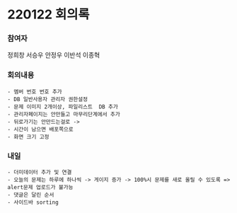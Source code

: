 # 220122 회의록

### 참여자

정희창 서승우 안정우 이반석 이종혁

### 회의내용
    - 멤버 번호 번호 추가
    - DB 일반사용자 관리자 권한설정
    - 문제 이미지 2개이상, 파일리스트  DB 추가
    - 관리자페이지는 안만들고 마무리단계에서 추가
    - 뒤로가기는 안만드는걸로 -> 
    - 시간이 남으면 배포쪽으로
    - 화면 크기 고정

### 내일
    - 더미데이터 추가 및 연결
    - 오늘의 문제는 하루에 하나씩 -> 게이지 증가 -> 100%시 문제를 새로 올릴 수 있도록 => alert문제 업로드가 불가능
    - 댓글은 달린 순서
    - 사이드바 sorting
    
  

